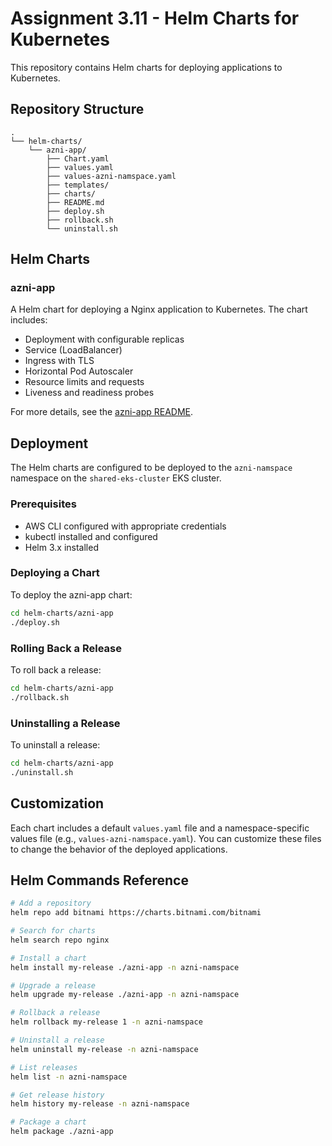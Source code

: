 # Assignment 3.11 - Helm Charts for Kubernetes

This repository contains Helm charts for deploying applications to Kubernetes.

## Repository Structure

```
.
└── helm-charts/
    └── azni-app/
        ├── Chart.yaml
        ├── values.yaml
        ├── values-azni-namspace.yaml
        ├── templates/
        ├── charts/
        ├── README.md
        ├── deploy.sh
        ├── rollback.sh
        └── uninstall.sh
```

## Helm Charts

### azni-app

A Helm chart for deploying a Nginx application to Kubernetes. The chart includes:

- Deployment with configurable replicas
- Service (LoadBalancer)
- Ingress with TLS
- Horizontal Pod Autoscaler
- Resource limits and requests
- Liveness and readiness probes

For more details, see the [azni-app README](helm-charts/azni-app/README.md).

## Deployment

The Helm charts are configured to be deployed to the `azni-namspace` namespace on the `shared-eks-cluster` EKS cluster.

### Prerequisites

- AWS CLI configured with appropriate credentials
- kubectl installed and configured
- Helm 3.x installed

### Deploying a Chart

To deploy the azni-app chart:

```bash
cd helm-charts/azni-app
./deploy.sh
```

### Rolling Back a Release

To roll back a release:

```bash
cd helm-charts/azni-app
./rollback.sh
```

### Uninstalling a Release

To uninstall a release:

```bash
cd helm-charts/azni-app
./uninstall.sh
```

## Customization

Each chart includes a default `values.yaml` file and a namespace-specific values file (e.g., `values-azni-namspace.yaml`). You can customize these files to change the behavior of the deployed applications.

## Helm Commands Reference

```bash
# Add a repository
helm repo add bitnami https://charts.bitnami.com/bitnami

# Search for charts
helm search repo nginx

# Install a chart
helm install my-release ./azni-app -n azni-namspace

# Upgrade a release
helm upgrade my-release ./azni-app -n azni-namspace

# Rollback a release
helm rollback my-release 1 -n azni-namspace

# Uninstall a release
helm uninstall my-release -n azni-namspace

# List releases
helm list -n azni-namspace

# Get release history
helm history my-release -n azni-namspace

# Package a chart
helm package ./azni-app
```
